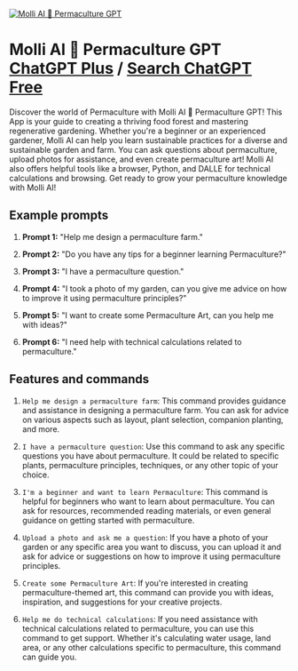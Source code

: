 
[![Molli AI 🌱 Permaculture GPT](https://files.oaiusercontent.com/file-gtyJS5qBFupgk2MqRyDohuZb?se=2123-10-17T12%3A11%3A23Z&sp=r&sv=2021-08-06&sr=b&rscc=max-age%3D31536000%2C%20immutable&rscd=attachment%3B%20filename%3DDALL%25C2%25B7E%25202023-11-10%252009.34.39%2520-%2520A%2520profile%2520icon%2520for%2520a%2520chatbot%2520named%2520Molli%252C%2520inspired%2520by%2520the%2520first%2520image%2527s%2520friendly%2520robot%2520in%2520a%2520gardening%2520theme%252C%2520but%2520adopting%2520the%2520style%2520of%2520the%2520third%2520image.png&sig=hXvu5q3IJ/mq2vvMUem4cpOhCPi2Q5N7FcetDTPmY80%3D)](https://chat.openai.com/g/g-WU9stnkN6-molli-ai-permaculture-gpt)

# Molli AI 🌱 Permaculture GPT [ChatGPT Plus](https://chat.openai.com/g/g-WU9stnkN6-molli-ai-permaculture-gpt) / [Search ChatGPT Free](https://gptcall.net/index.html#/?search=Molli%20AI%20%F0%9F%8C%B1%20Permaculture%20GPT)

Discover the world of Permaculture with Molli AI 🌱 Permaculture GPT! This App is your guide to creating a thriving food forest and mastering regenerative gardening. Whether you're a beginner or an experienced gardener, Molli AI can help you learn sustainable practices for a diverse and sustainable garden and farm. You can ask questions about permaculture, upload photos for assistance, and even create permaculture art! Molli AI also offers helpful tools like a browser, Python, and DALLE for technical calculations and browsing. Get ready to grow your permaculture knowledge with Molli AI!

## Example prompts

1. **Prompt 1:** "Help me design a permaculture farm."

2. **Prompt 2:** "Do you have any tips for a beginner learning Permaculture?"

3. **Prompt 3:** "I have a permaculture question."

4. **Prompt 4:** "I took a photo of my garden, can you give me advice on how to improve it using permaculture principles?"

5. **Prompt 5:** "I want to create some Permaculture Art, can you help me with ideas?"

6. **Prompt 6:** "I need help with technical calculations related to permaculture."

## Features and commands

1. `Help me design a permaculture farm`: This command provides guidance and assistance in designing a permaculture farm. You can ask for advice on various aspects such as layout, plant selection, companion planting, and more.

2. `I have a permaculture question`: Use this command to ask any specific questions you have about permaculture. It could be related to specific plants, permaculture principles, techniques, or any other topic of your choice.

3. `I'm a beginner and want to learn Permaculture`: This command is helpful for beginners who want to learn about permaculture. You can ask for resources, recommended reading materials, or even general guidance on getting started with permaculture.

4. `Upload a photo and ask me a question`: If you have a photo of your garden or any specific area you want to discuss, you can upload it and ask for advice or suggestions on how to improve it using permaculture principles.

5. `Create some Permaculture Art`: If you're interested in creating permaculture-themed art, this command can provide you with ideas, inspiration, and suggestions for your creative projects.

6. `Help me do technical calculations`: If you need assistance with technical calculations related to permaculture, you can use this command to get support. Whether it's calculating water usage, land area, or any other calculations specific to permaculture, this command can guide you.


